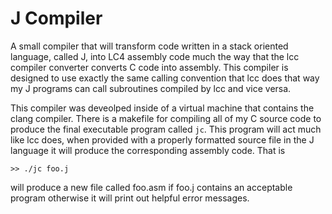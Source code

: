 # J Compiler

A small compiler that will transform code written in a stack oriented language, called J, into LC4 assembly code much the way that the lcc compiler converter converts C code into assembly. This compiler is designed to use exactly the same calling convention that lcc does that way my J programs can call subroutines compiled by lcc and vice versa.

This compiler was deveolped inside of a virtual machine that contains the clang compiler. There is a makefile for compiling all of my C source code to produce the final
executable program called `jc`. This program will act much like lcc does, when provided with a properly formatted source file in the J language it will produce the corresponding assembly code. That is

`>> ./jc foo.j`

will produce a new file called foo.asm if foo.j contains an acceptable program
otherwise it will print out helpful error messages.
